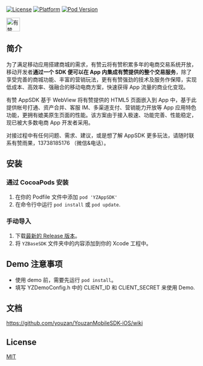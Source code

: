 [![License](https://img.shields.io/cocoapods/l/YZAppSDK.svg?style=flat)][CocoaPods] [![Platform][platform]][CocoaPods] [![Pod Version][version]][CocoaPods]

<p>
<a href="https://github.com/youzan/"><img alt="有赞logo" width="36px" src="https://img.yzcdn.cn/public_files/2017/02/09/e84aa8cbbf7852688c86218c1f3bbf17.png" alt="youzan">
</p></a>

## 简介
为了满足移动应用搭建商城的需求，有赞云将有赞积累多年的电商交易系统开放，移动开发者**通过一个 SDK 便可以在 App 内集成有赞提供的整个交易服务**，除了享受完善的商城功能、丰富的营销玩法，更有有赞强劲的技术及服务作保障，实现低成本、高效率、强融合的移动电商方案，快速获得 App 流量的商业化变现。

有赞 AppSDK 基于 WebView 将有赞提供的 HTML5 页面嵌入到 App 中，基于此提供帐号打通、资产合并、客服 IM、多渠道支付、营销能力开放等 App 应用特色功能，更拥有媲美原生页面的性能。该方案由于接入极速、功能完善、性能稳定，现已被大多数电商 App 开发者采用。

对接过程中有任何问题、需求、建议，或是想了解 AppSDK 更多玩法，请随时联系有赞雨果，13738185176 （微信&电话）。

##  安装
### 通过 CocoaPods 安装

 1. 在你的 Podfile 文件中添加  `pod 'YZAppSDK'` 
 2. 在命令行中运行 `pod install` 或 `pod update`.

### 手动导入

 1. 下载[最新的 Release 版本](https://github.com/youzan/YouzanMobileSDK-iOS/releases)。
 2. 将 `YZBaseSDK` 文件夹中的内容添加到你的 Xcode 工程中。

## Demo 注意事项

- 使用 demo 前，需要先运行 `pod install`。
- 填写 YZDemoConfig.h 中的 CLIENT_ID 和 CLIENT_SECRET 来使用 Demo.

## 文档
https://github.com/youzan/YouzanMobileSDK-iOS/wiki

## License
[MIT][LICENSE]

[LICENSE]: https://zh.wikipedia.org/wiki/MIT%E8%A8%B1%E5%8F%AF%E8%AD%89

[CocoaPods]: http://cocoapods.org/pods/YZAppSDK
[version]: https://img.shields.io/cocoapods/v/YZAppSDK.svg?style=flat
[platform]: https://img.shields.io/cocoapods/p/YZAppSDK.svg?style=flat


